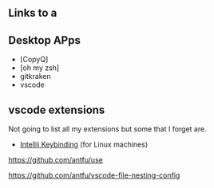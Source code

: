 ## Links to a

## Desktop APps

- [CopyQ]
- [oh my zsh]
- gitkraken
- vscode

## vscode extensions

Not going to list all my extensions but some that I forget are.

- [Intellij Keybinding](https://marketplace.visualstudio.com/items?itemName=k--kato.intellij-idea-keybindings) (for Linux machines)

<https://github.com/antfu/use>

<https://github.com/antfu/vscode-file-nesting-config>
